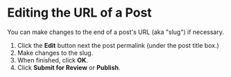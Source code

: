 # Editing the URL of a Post

You can make changes to the end of a post's URL (aka "slug") if necessary.

1. Click the **Edit** button next the post permalink (under the post title box.)&#x20;
2. Make changes to the slug.
3. When finished, click **OK**.&#x20;
4. Click **Submit for Review** or **Publish**.&#x20;
